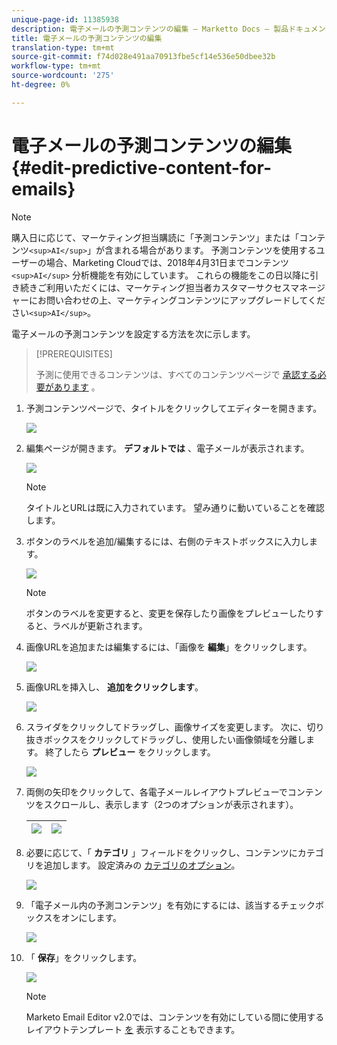 ```yaml
---
unique-page-id: 11385938
description: 電子メールの予測コンテンツの編集 — Marketto Docs — 製品ドキュメント
title: 電子メールの予測コンテンツの編集
translation-type: tm+mt
source-git-commit: f74d028e491aa70913fbe5cf14e536e50dbee32b
workflow-type: tm+mt
source-wordcount: '275'
ht-degree: 0%

---
```



# 電子メールの予測コンテンツの編集 {#edit-predictive-content-for-emails}

>[!NOTE]
>
>購入日に応じて、マーケティング担当購読に「予測コンテンツ」または「コンテンツ`<sup>AI</sup>`」が含まれる場合があります。 予測コンテンツを使用するユーザーの場合、Marketing Cloudでは、2018年4月31日までコンテンツ`<sup>AI</sup>` 分析機能を有効にしています。 これらの機能をこの日以降に引き続きご利用いただくには、マーケティング担当者カスタマーサクセスマネージャーにお問い合わせの上、マーケティングコンテンツにアップグレードしてください`<sup>AI</sup>`。

電子メールの予測コンテンツを設定する方法を次に示します。

>[!PREREQUISITES]
>
>予測に使用できるコンテンツは、すべてのコンテンツページで [承認する必要があります](/help/marketo/product-docs/predictive-content/working-with-all-content/approve-a-title-for-predictive-content.md) 。

1. 予測コンテンツページで、タイトルをクリックしてエディターを開きます。

   ![](assets/image2017-10-3-9-3a30-3a25.png)

1. 編集ページが開きます。 **デフォルトでは** 、電子メールが表示されます。

   ![](assets/image2017-10-3-9-3a31-3a18.png)

   >[!NOTE]
   >
   >タイトルとURLは既に入力されています。 望み通りに動いていることを確認します。

1. ボタンのラベルを追加/編集するには、右側のテキストボックスに入力します。

   ![](assets/image2017-10-3-9-3a32-3a18.png)

   >[!NOTE]
   >
   >ボタンのラベルを変更すると、変更を保存したり画像をプレビューしたりすると、ラベルが更新されます。

1. 画像URLを追加または編集するには、「画像を **編集**」をクリックします。

   ![](assets/image2017-10-3-9-3a33-3a11.png)

1. 画像URLを挿入し、 **追加をクリックします**。

   ![](assets/five.png)

1. スライダをクリックしてドラッグし、画像サイズを変更します。 次に、切り抜きボックスをクリックしてドラッグし、使用したい画像領域を分離します。 終了したら **プレビュー** をクリックします。

   ![](assets/six.png)

1. 両側の矢印をクリックして、各電子メールレイアウトプレビューでコンテンツをスクロールし、表示します（2つのオプションが表示されます）。

   | ![](assets/sevena.png) | ![](assets/sevenb.png) |
   |---|---|

1. 必要に応じて、「 **カテゴリ** 」フィールドをクリックし、コンテンツにカテゴリを追加します。 設定済みの [カテゴリのオプション](/help/marketo/product-docs/predictive-content/getting-started/set-up-categories.md)。

   ![](assets/eight.png)

1. 「電子メール内の予測コンテンツ」を有効にするには、該当するチェックボックスをオンにします。

   ![](assets/nine.png)

1. 「 **保存**」をクリックします。

   ![](assets/save.png)

   >[!NOTE]
   >
   >Marketo Email Editor v2.0では、コンテンツを有効にしている間に使用するレイアウトテンプレート [を](/help/marketo/product-docs/predictive-content/enabling-predictive-content/enable-predictive-content-in-emails.md) 表示することもできます。

